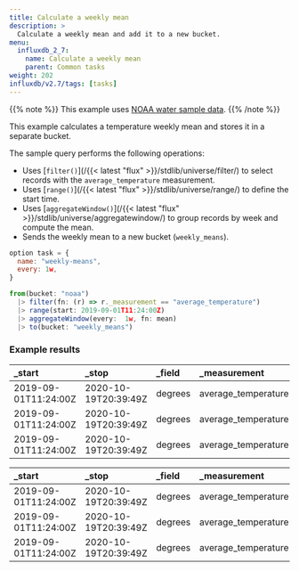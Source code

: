 ```yaml
---
title: Calculate a weekly mean
description: >
  Calculate a weekly mean and add it to a new bucket.
menu:
  influxdb_2_7:
    name: Calculate a weekly mean
    parent: Common tasks
weight: 202
influxdb/v2.7/tags: [tasks]
---
```


{{% note %}}
This example uses [NOAA water sample data](/influxdb/v2.7/reference/sample-data/#noaa-water-sample-data).
{{% /note %}}

This example calculates a temperature weekly mean and stores it in a separate bucket.

The sample query performs the following operations:

- Uses [`filter()`](/{{< latest "flux" >}}/stdlib/universe/filter/) to select records with the `average_temperature` measurement.
- Uses [`range()`](/{{< latest "flux" >}}/stdlib/universe/range/) to define the start time.
- Uses [`aggregateWindow()`](/{{< latest "flux" >}}/stdlib/universe/aggregatewindow/) to group records by week and compute the mean.
- Sends the weekly mean to a new bucket (`weekly_means`).

```js
option task = {
  name: "weekly-means",
  every: 1w,
}

from(bucket: "noaa")
  |> filter(fn: (r) => r._measurement == "average_temperature")
  |> range(start: 2019-09-01T11:24:00Z)
  |> aggregateWindow(every:  1w, fn: mean)
  |> to(bucket: "weekly_means")
```

### Example results

| _start               | _stop                | _field  | _measurement        | location     | _value            | _time                |
|:------               |:-----                |:------  |:------------        |:--------     | ------:           |:-----                |
| 2019-09-01T11:24:00Z | 2020-10-19T20:39:49Z | degrees | average_temperature | coyote_creek | 80.31005917159763 | 2019-09-05T00:00:00Z |
| 2019-09-01T11:24:00Z | 2020-10-19T20:39:49Z | degrees | average_temperature | coyote_creek | 79.8422619047619  | 2019-09-12T00:00:00Z |
| 2019-09-01T11:24:00Z | 2020-10-19T20:39:49Z | degrees | average_temperature | coyote_creek | 79.82710622710623 | 2019-09-19T00:00:00Z |

| _start               | _stop                | _field  | _measurement        | location     | _value            | _time                |
|:------               |:-----                |:------  |:------------        |:--------     | ------:           |:-----                |
| 2019-09-01T11:24:00Z | 2020-10-19T20:39:49Z | degrees | average_temperature | santa_monica | 80.19952494061758 | 2019-09-05T00:00:00Z |
| 2019-09-01T11:24:00Z | 2020-10-19T20:39:49Z | degrees | average_temperature | santa_monica | 80.01964285714286 | 2019-09-12T00:00:00Z |
| 2019-09-01T11:24:00Z | 2020-10-19T20:39:49Z | degrees | average_temperature | santa_monica | 80.20451
